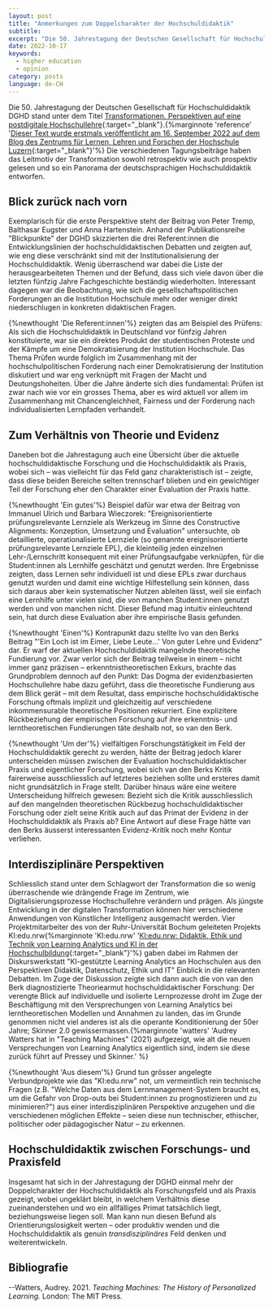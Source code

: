 ```yaml
---
layout: post
title: "Anmerkungen zum Doppelcharakter der Hochschuldidaktik"
subtitle: 
excerpt: "Die 50. Jahrestagung der Deutschen Gesellschaft für Hochschuldidaktik DGHD stand unter dem Titel «Transformationen. Perspektiven auf eine postdigitale Hochschullehre». Die verschiedenen Tagungsbeiträge haben das Leitmotiv der Transformation sowohl retrospektiv wie auch prospektiv gelesen und so ein Panorama der deutschsprachigen Hochschuldidaktik entworfen."
date: 2022-10-17
keywords:
  - higher education
  - opinion
category: posts
language: de-CH
---
```


Die 50. Jahrestagung der Deutschen Gesellschaft für Hochschuldidaktik DGHD stand unter dem Titel [Transformationen. Perspektiven auf eine postdigitale Hochschullehre](https://www.dghd22.de){:target="_blank"}.{%marginnote 'reference' '[Dieser Text wurde erstmals veröffentlicht am 16. September 2022 auf dem Blog des Zentrums für Lernen, Lehren und Forschen der Hochschule Luzern](https://blog.hslu.ch/blog/archives/8654){:target="_blank"}'%}  Die verschiedenen Tagungsbeiträge haben das Leitmotiv der Transformation sowohl retrospektiv wie auch prospektiv gelesen und so ein Panorama der deutschsprachigen Hochschuldidaktik entworfen.

## Blick zurück nach vorn 

Exemplarisch für die erste Perspektive steht der Beitrag von Peter Tremp, Balthasar Eugster und Anna Hartenstein. Anhand der Publikationsreihe "Blickpunkte" der DGHD skizzierten die drei Referent:innen die Entwicklungslinien der hochschuldidaktischen Debatten und zeigten auf, wie eng diese verschränkt sind mit der Institutionalisierung der Hochschuldidaktik. Wenig überraschend war dabei die Liste der herausgearbeiteten Themen und der Befund, dass sich viele davon über die letzten fünfzig Jahre Fachgeschichte beständig wiederholten. Interessant dagegen war die Beobachtung, wie sich die gesellschaftspolitischen Forderungen an die Institution Hochschule mehr oder weniger direkt niederschlugen in konkreten didaktischen Fragen. 

{%newthought 'Die Referent:innen'%} zeigten das am Beispiel des Prüfens: Als sich die Hochschuldidaktik in Deutschland vor fünfzig Jahren konstituierte, war sie ein direktes Produkt der studentischen Proteste und der Kämpfe um eine Demokratisierung der Institution Hochschule. Das Thema Prüfen wurde folglich im Zusammenhang mit der hochschulpolitischen Forderung nach einer Demokratisierung der Institution diskutiert und war eng verknüpft mit Fragen der Macht und Deutungshoheiten. Über die Jahre änderte sich dies fundamental: Prüfen ist zwar nach wie vor ein grosses Thema, aber es wird aktuell vor allem im Zusammenhang mit Chancengleichheit, Fairness und der Forderung nach individualisierten Lernpfaden verhandelt.  

## Zum Verhältnis von Theorie und Evidenz 

Daneben bot die Jahrestagung auch eine Übersicht über die aktuelle hochschuldidaktische Forschung und die Hochschuldidaktik als Praxis, wobei sich – was vielleicht für das Feld ganz charakteristisch ist – zeigte, dass diese beiden Bereiche selten trennscharf blieben und ein gewichtiger Teil der Forschung eher den Charakter einer Evaluation der Praxis hatte. 

{%newthought 'Ein gutes'%} Beispiel dafür war etwa der Beitrag von Immanuel Ulrich und Barbara Wieczorek: "Ereignisorientierte prüfungsrelevante Lernziele als Werkzeug im Sinne des Constructive Alignments: Konzeption, Umsetzung und Evaluation" untersuchte, ob detaillierte, operationalisierte Lernziele (so genannte ereignisorientierte prüfungsrelevante Lernziele EPL), die kleinteilig jeden einzelnen Lehr-/Lernschritt konsequent mit einer Prüfungsaufgabe verknüpfen, für die Student:innen als Lernhilfe geschätzt und genutzt werden. Ihre Ergebnisse zeigten, dass Lernen sehr individuell ist und diese EPLs zwar durchaus genutzt wurden und damit eine wichtige Hilfestellung sein können, dass sich daraus aber kein systematischer Nutzen ableiten lässt, weil sie einfach eine Lernhilfe unter vielen sind, die von manchen Student:innen genutzt werden und von manchen nicht. Dieser Befund mag intuitiv einleuchtend sein, hat durch diese Evaluation aber ihre empirische Basis gefunden.  

{%newthought 'Einen'%} Kontrapunkt dazu stellte Ivo van den Berks Beitrag "'Ein Loch ist im Eimer, Liebe Leute…' Von guter Lehre und Evidenz" dar. Er warf der aktuellen Hochschuldidaktik mangelnde theoretische Fundierung vor. Zwar verlor sich der Beitrag teilweise in einem – nicht immer ganz präzisen – erkenntnistheoretischen Exkurs, brachte das Grundproblem dennoch auf den Punkt: Das Dogma der evidenzbasierten Hochschullehre habe dazu geführt, dass die theoretische Fundierung aus dem Blick gerät – mit dem Resultat, dass empirische hochschuldidaktische Forschung oftmals implizit und gleichzeitig auf verschiedene inkommensurable theoretische Positionen rekurriert. Eine explizitere Rückbeziehung der empirischen Forschung auf ihre erkenntnis- und lerntheoretischen Fundierungen täte deshalb not, so van den Berk. 

{%newthought 'Um der'%} vielfältigen Forschungstätigkeit im Feld der Hochschuldidaktik gerecht zu werden, hätte der Beitrag jedoch klarer unterscheiden müssen zwischen der Evaluation hochschuldidaktischer Praxis und eigentlicher Forschung, wobei sich van den Berks Kritik fairerweise ausschliesslich auf letzteres beziehen sollte und ersteres damit nicht grundsätzlich in Frage stellt. Darüber hinaus wäre eine weitere Unterscheidung hilfreich gewesen: Bezieht sich die Kritik ausschliesslich auf den mangelnden theoretischen Rückbezug hochschuldidaktischer Forschung oder zielt seine Kritik auch auf das Primat der Evidenz in der Hochschuldidaktik als Praxis ab? Eine Antwort auf diese Frage hätte van den Berks äusserst interessanten Evidenz-Kritik noch mehr Kontur verliehen.  

## Interdisziplinäre Perspektiven 

Schliesslich stand unter dem Schlagwort der Transformation die so wenig überraschende wie drängende Frage im Zentrum, wie Digitalisierungsprozesse Hochschullehre verändern und prägen. Als jüngste Entwicklung in der digitalen Transformation können hier verschiedene Anwendungen von Künstlicher Intelligenz ausgemacht werden. Vier Projektmitarbeiter des von der Ruhr-Universität Bochum geleiteten Projekts KI:edu.nrw{%marginnote 'KI:edu.nrw' '[KI:edu.nrw: Didaktik, Ethik und Technik von Learning Analytics und KI in der Hochschulbildung](https://www.rubel.rub.de/projekte/ki-edu-nrw-didaktik-ethik-und-technik-von-learning-analytics#){:target="_blank"}'%} gaben dabei im Rahmen der Diskurswerkstatt "KI-gestützte Learning Analytics an Hochschulen aus den Perspektiven Didaktik, Datenschutz, Ethik und IT" Einblick in die relevanten Debatten. Im Zuge der Diskussion zeigte sich dann auch die von van den Berk diagnostizierte Theoriearmut hochschuldidaktischer Forschung: Der verengte Blick auf individuelle und isolierte Lernprozesse droht im Zuge der Beschäftigung mit den Versprechungen von Learning Analytics bei lerntheoretischen Modellen und Annahmen zu landen, das im Grunde genommen nicht viel anderes ist als die operante Konditionierung der 50er Jahre; Skinner 2.0 gewissermassen.{%marginnote 'watters' 'Audrey Watters hat in "Teaching Machines" (2021) aufgezeigt, wie alt die neuen Versprechungen von Learning Analytics eigentlich sind, indem sie diese zurück führt auf Pressey und Skinner.' %} 

{%newthought 'Aus diesem'%} Grund tun grösser angelegte Verbundprojekte wie das "KI:edu.nrw" not, um vermeintlich rein technische Fragen (z.B. "Welche Daten aus dem Lernmanagement-System braucht es, um die Gefahr von Drop-outs bei Student:innen zu prognostizieren und zu minimieren?") aus einer interdisziplinären Perspektive anzugehen und die verschiedenen möglichen Effekte – seien diese nun technischer, ethischer, politischer oder pädagogischer Natur – zu erkennen.   

## Hochschuldidaktik zwischen Forschungs- und Praxisfeld 

Insgesamt hat sich in der Jahrestagung der DGHD einmal mehr der Doppelcharakter der Hochschuldidaktik als Forschungsfeld und als Praxis gezeigt, wobei ungeklärt bleibt, in welchem Verhältnis diese zueinanderstehen und wo ein allfälliges Primat tatsächlich liegt, beziehungsweise liegen soll. Man kann nun diesen Befund als Orientierungslosigkeit werten – oder produktiv wenden und die Hochschuldidaktik als genuin *transdisziplinäres* Feld denken und weiterentwickeln. 

## Bibliografie
--Watters, Audrey. 2021. *Teaching Machines: The History of Personalized Learning.* London: The MIT Press. 